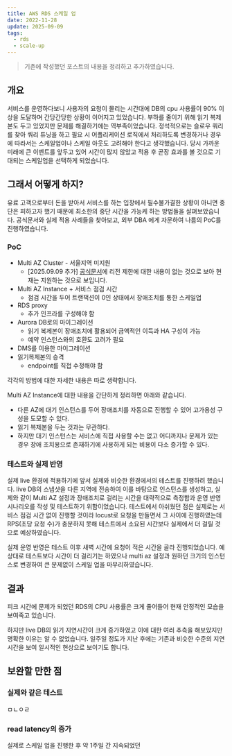```yaml
---
title: AWS RDS 스케일 업
date: 2022-11-28
update: 2025-09-09
tags:
  - rds
  - scale-up
---
```


> 기존에 작성했던 포스트의 내용을 정리하고 추가하였습니다.

## 개요

서비스를 운영하다보니 사용자의 요청이 몰리는 시간대에 DB의 cpu 사용률이 90% 이상을 도달하며 간당간당한 상황이 이어지고 있었습니다. 부하를 줄이기 위해 읽기 복제본도 두고 있었지만 문제를 해결하기에는 역부족이었습니다. 정석적으로는 슬로우 쿼리를 찾아 쿼리 튜닝을 하고 필요 시 어플리케이션 로직에서 처리하도록 변경하거나 경우에 따라서는 스케일업이나 스케일 아웃도 고려해야 한다고 생각했습니다. 당시 가까운 미래에 큰 이벤트를 앞두고 있어 시간이 많지 않았고 적용 후 곧장 효과를 볼 것으로 기대되는 스케일업을 선택하게 되었습니다.

## 그래서 어떻게 하지?

유료 고객으로부터 돈을 받아서 서비스를 하는 입장에서 필수불가결한 상황이 아니면 중단은 피하고자 했기 때문에 최소한의 중단 시간을 가능케 하는 방법들을 살펴보았습니다. 공식문서와 실제 적용 사례들을 찾아보고, 외부 DBA 에게 자문하여 나름의 PoC를 진행하였습니다.

### PoC

- Multi AZ Cluster - 서울지역 미지원
  - [2025.09.09 추가] [공식문서](https://docs.aws.amazon.com/ko_kr/AmazonRDS/latest/UserGuide/multi-az-db-clusters-concepts.Limitations.html)에 리전 제한에 대한 내용이 없는 것으로 보아 현재는 지원하는 것으로 보입니다.
- Multi AZ Instance + 서비스 점검 시간
  - 점검 시간을 두어 트랜잭션이 0인 상태에서 장애조치를 통한 스케일업
- RDS proxy
  - 추가 인프라를 구성해야 함
- Aurora DB로의 마이그레이션
  - 읽기 복제본이 장애조치에 활용되어 금액적인 이득과 HA 구성이 가능
  - 예약 인스턴스와의 호환도 고려가 필요
- DMS를 이용한 마이그레이션
- 읽기복제본의 승격
  - endpoint를 직접 수정해야 함

각각의 방법에 대한 자세한 내용은 따로 생략합니다.

Multi AZ Instance에 대한 내용을 간단하게 정리하면 아래와 같습니다.

- 다른 AZ에 대기 인스턴스를 두어 장애조치를 자동으로 진행할 수 있어 고가용성 구성을 도모할 수 있다.
- 읽기 복제본을 두는 것과는 무관하다.
- 하지만 대기 인스턴스는 서비스에 직접 사용할 수는 없고 어디까지나 문제가 있는 경우 장애 조치용으로 존재하기에 사용하게 되는 비용이 다소 증가할 수 있다.

### 테스트와 실제 반영

실제 live 환경에 적용하기에 앞서 실제와 비슷한 환경에서의 테스트를 진행하려 했습니다. live DB의 스냅샷을 다른 지역에 전송하여 이를 바탕으로 인스턴스를 생성하고, 실제와 같이 Multi AZ 설정과 장애조치로 걸리는 시간을 대략적으로 측정함과 운영 반영 시나리오를 작성 및 테스트하기 위함이었습니다. 테스트에서 아쉬웠던 점은 실제로는 서비스 점검 시간 없이 진행할 것이라 locust로 요청을 만들면서 그 사이에 진행하였는데 RPS(초당 요청 수)가 충분하지 못해 테스트에서 소요된 시간보다 실제에서 더 걸릴 것으로 예상하였습니다.

실제 운영 반영은 테스트 이후 새벽 시간에 요청이 적은 시간을 골라 진행되었습니다. 예상대로 테스트보다 시간이 더 걸리기는 하였으나 multi az 설정과 원하던 크기의 인스턴스로 변경하여 큰 문제없이 스케일 업을 마무리하였습니다.

## 결과

피크 시간에 문제가 되었던 RDS의 CPU 사용률은 크게 줄어들어 현재 안정적인 모습을 보여죽고 있습니다.

하지만 live DB의 읽기 지연시간이 크게 증가하였고 이에 대한 여러 추측을 해보았지만 명확한 이유는 알 수 없었습니다.
일주일 정도가 지난 후에는 기존과 비슷한 수준의 지연시간을 보여 일시적인 현상으로 보이기도 합니다.

## 보완할 만한 점

### 실제와 같은 테스트

ㅁㄴㅇㄹ

### read latency의 증가

실제로 스케일 업을 진행한 후 약 1주일 간 지속되었던
